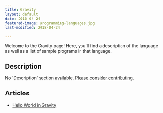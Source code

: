 ```yaml
---
title: Gravity
layout: default
date: 2018-04-24
featured-image: programming-languages.jpg
last-modified: 2018-04-24

---
```


Welcome to the Gravity page! Here, you'll find a description of the language as well as a list of sample programs in that language.

## Description

No 'Description' section available. [Please consider contributing](https://github.com/TheRenegadeCoder/sample-programs-website).

## Articles

- [Hello World in Gravity](https://sampleprograms.io/projects/hello-world/gravity)